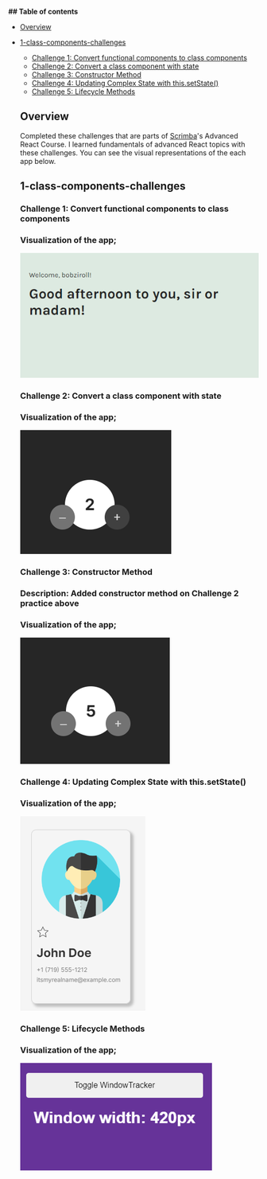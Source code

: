 **## Table of contents**

- [Overview](#overview)
- [1-class-components-challenges](#1-class-components-challenges)

  - [Challenge 1: Convert functional components to class components](#1-class-components-challenges/challenge-1)
  - [Challenge 2: Convert a class component with state](#1-class-components-challenges/challenge-2)
  - [Challenge 3: Constructor Method](#1-class-components-challenges/challenge-3)
  - [Challenge 4: Updating Complex State with this.setState()](#1-class-components-challenges/challenge-4)
  - [Challenge 5: Lifecycle Methods](#1-class-components-challenges/challenge-5)

  ## Overview

  Completed these challenges that are parts of [Scrimba](https://scrimba.com/learn/frontend/)'s Advanced React Course. I learned fundamentals of advanced React topics with these challenges.
  You can see the visual representations of the each app below.

  ## 1-class-components-challenges

  ### Challenge 1: Convert functional components to class components

  ### Visualization of the app;

  ![image](./1-class-components-challenges/challenge-1/challenge1.png)

  ### Challenge 2: Convert a class component with state

  ### Visualization of the app;

  ![image](./1-class-components-challenges/challenge-2/challenge2.png)

  ### Challenge 3: Constructor Method

  ### Description: Added constructor method on Challenge 2 practice above

  ### Visualization of the app;

  ![image](./1-class-components-challenges/challenge-3/challenge3.png)
  
  ### Challenge 4: Updating Complex State with this.setState()

  ### Visualization of the app;

  ![image](./1-class-components-challenges/challenge-4/challenge4.png)
  
    
  ### Challenge 5: Lifecycle Methods

  ### Visualization of the app;

  ![image](./1-class-components-challenges/challenge-5/challenge5.png)
